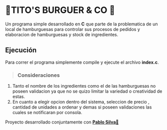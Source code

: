  # 🍔TITO'S BURGUER & CO 🍔
Un programa simple desarrollado en **C** que parte de la problematica de un local de hamburguesas para controlar sus procesos de pedidos y elaboracion de hamburguesas y stock de ingredientes.
## Ejecución
Para correr el programa simplemente compile y ejecute el archivo **index.c**.

> ### Consideraciones
1. Tanto el nombre de los ingredientes como el de las hamburguesas no poseen validacion ya que no se quizo limitar la variedad o creatividad de estas.
2. En cuanto a elegir opcion dentro del sistema, seleccion de precio , cantidad de unidades a ordenar y demas si poseen validaciones las cuales se notificaran por consola.

Proyecto desarrollado conjuntamente con [**Pablo Silva💜**](https://github.com/pabloesilva "Pablo Silva")

